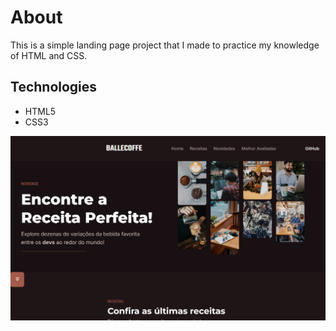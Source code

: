 # About

This is a simple landing page project that I made to practice my knowledge of HTML and CSS.

## Technologies
  - HTML5
  - CSS3

<img src="assets/Ballecoffe.png" />
